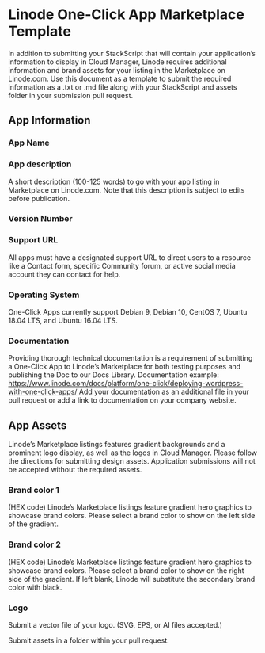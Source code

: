 # Linode One-Click App Marketplace Template

In addition to submitting your StackScript that will contain your application’s information to display in Cloud Manager, Linode requires additional information and brand assets for your listing in the Marketplace on Linode.com. Use this document as a template to submit the required information as a .txt or .md file along with your StackScript and assets folder in your submission pull request.

## App Information

### App Name

### App description
A short description (100-125 words) to go with your app listing in Marketplace on Linode.com. Note that this description is subject to edits before publication.

### Version Number

### Support URL
All apps must have a designated support URL to direct users to a resource like a Contact form, specific Community forum, or active social media account they can contact for help.

### Operating System
One-Click Apps currently support Debian 9, Debian 10,  CentOS 7, Ubuntu 18.04 LTS, and Ubuntu 16.04 LTS.

### Documentation
Providing thorough technical documentation is a requirement of submitting a One-Click App to Linode’s Marketplace for both testing purposes and publishing the Doc to our Docs Library. Documentation example: https://www.linode.com/docs/platform/one-click/deploying-wordpress-with-one-click-apps/
Add your documentation as an additional file in your pull request or add a link to documentation on your company website.

## App Assets

Linode’s Marketplace listings features gradient backgrounds and a prominent logo display, as well as the logos in Cloud Manager. Please follow the directions for submitting design assets. Application submissions will not be accepted without the required assets.

### Brand color 1
(HEX code)
Linode’s Marketplace listings feature gradient hero graphics to showcase brand colors. Please select a brand color to show on the left side of the gradient.

### Brand color 2
(HEX code)
Linode’s Marketplace listings feature gradient hero graphics to showcase brand colors. Please select a brand color to show on the right side of the gradient. If left blank, Linode will substitute the secondary brand color with black.

### Logo
Submit a vector file of your logo. (SVG, EPS, or AI files accepted.)

Submit assets in a folder within your pull request.
